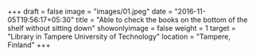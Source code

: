 +++
draft = false
image = "images/01.jpeg"
date = "2016-11-05T19:56:17+05:30"
title = "Able to check the books on the bottom of the shelf without sitting down"
showonlyimage = false
weight = 1
target = "Library in Tampere University of Technology"
location = "Tampere, Finland"
+++

<!-- title = "Able to Check the Books on the Bottom of the Shelf Without Sitting Down" -->
